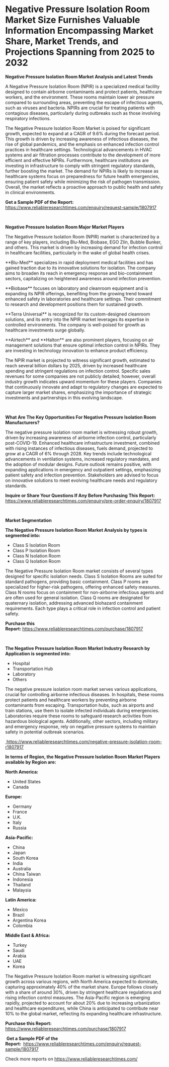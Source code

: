 <p><h1>Negative Pressure Isolation Room Market Size Furnishes Valuable Information Encompassing Market Share, Market Trends, and Projections Spanning from 2025 to 2032</h1></p><p><strong>Negative Pressure Isolation Room Market Analysis and Latest Trends</strong></p>
<p><p>A Negative Pressure Isolation Room (NPIR) is a specialized medical facility designed to contain airborne contaminants and protect patients, healthcare workers, and the environment. These rooms maintain lower air pressure compared to surrounding areas, preventing the escape of infectious agents, such as viruses and bacteria. NPIRs are crucial for treating patients with contagious diseases, particularly during outbreaks such as those involving respiratory infections.</p><p>The Negative Pressure Isolation Room Market is poised for significant growth, expected to expand at a CAGR of 9.6% during the forecast period. This growth is driven by increasing awareness of infectious diseases, the rise of global pandemics, and the emphasis on enhanced infection control practices in healthcare settings. Technological advancements in HVAC systems and air filtration processes contribute to the development of more efficient and effective NPIRs. Furthermore, healthcare institutions are investing in infrastructure to comply with stringent regulatory standards, further boosting the market. The demand for NPIRs is likely to increase as healthcare systems focus on preparedness for future health emergencies, ensuring patient safety while minimizing the risk of pathogen transmission. Overall, the market reflects a proactive approach to public health and safety in clinical environments.</p></p>
<p><strong>Get a Sample PDF of the Report:&nbsp;</strong> <a href="https://www.reliableresearchtimes.com/enquiry/request-sample/1807917?utm_campaign=2990&utm_medium=2&utm_source=Github&utm_content=ia&utm_term=03032025&utm_id=negative-pressure-isolation-room">https://www.reliableresearchtimes.com/enquiry/request-sample/1807917</a></p>
<p>&nbsp;</p>
<p><strong>Negative Pressure Isolation Room Major Market Players</strong></p>
<p><p>The Negative Pressure Isolation Room (NPIR) market is characterized by a range of key players, including Blu-Med, Biobase, EGO Zlín, Bubble Bunker, and others. This market is driven by increasing demand for infection control in healthcare facilities, particularly in the wake of global health crises.</p><p>**Blu-Med** specializes in rapid deployment medical facilities and has gained traction due to its innovative solutions for isolation. The company aims to broaden its reach in emergency response and bio-containment sectors, capitalizing on heightened awareness around infection prevention.</p><p>**Biobase** focuses on laboratory and cleanroom equipment and is expanding its NPIR offerings, benefiting from the growing trend toward enhanced safety in laboratories and healthcare settings. Their commitment to research and development positions them for sustained growth.</p><p>**Terra Universal** is recognized for its custom-designed cleanroom solutions, and its entry into the NPIR market leverages its expertise in controlled environments. The company is well-poised for growth as healthcare investments surge globally.</p><p>**Airtech** and **Halton** are also prominent players, focusing on air management solutions that ensure optimal infection control in NPIRs. They are investing in technology innovation to enhance product efficiency.</p><p>The NPIR market is projected to witness significant growth, estimated to reach several billion dollars by 2025, driven by increased healthcare spending and stringent regulations on infection control. Specific sales revenues for some companies are not publicly detailed; however, overall industry growth indicates upward momentum for these players. Companies that continuously innovate and adapt to regulatory changes are expected to capture larger market shares, emphasizing the importance of strategic investments and partnerships in this evolving landscape.</p></p>
<p>&nbsp;</p>
<p><strong>What Are The Key Opportunities For Negative Pressure Isolation Room Manufacturers?</strong></p>
<p><p>The negative pressure isolation room market is witnessing robust growth, driven by increasing awareness of airborne infection control, particularly post-COVID-19. Enhanced healthcare infrastructure investment, combined with rising instances of infectious diseases, fuels demand, projected to grow at a CAGR of 6% through 2028. Key trends include technological advancements in ventilation systems, increased regulatory mandates, and the adoption of modular designs. Future outlook remains positive, with expanding applications in emergency and outpatient settings, emphasizing patient safety and infection prevention. Stakeholders are advised to focus on innovative solutions to meet evolving healthcare needs and regulatory standards.</p></p>
<p><strong>Inquire or Share Your Questions If Any Before Purchasing This Report:</strong> <a href="https://www.reliableresearchtimes.com/enquiry/pre-order-enquiry/1807917?utm_campaign=2990&utm_medium=2&utm_source=Github&utm_content=ia&utm_term=03032025&utm_id=negative-pressure-isolation-room">https://www.reliableresearchtimes.com/enquiry/pre-order-enquiry/1807917</a></p>
<p>&nbsp;</p>
<p><strong>Market Segmentation</strong></p>
<p><strong>The Negative Pressure Isolation Room Market Analysis by types is segmented into:</strong></p>
<p><ul><li>Class S Isolation Room</li><li>Class P Isolation Room</li><li>Class N Isolation Room</li><li>Class Q Isolation Room</li></ul></p>
<p><p>The Negative Pressure Isolation Room market consists of several types designed for specific isolation needs. Class S Isolation Rooms are suited for standard pathogens, providing basic containment. Class P rooms are specialized for higher-risk pathogens, offering enhanced safety measures. Class N rooms focus on containment for non-airborne infectious agents and are often used for general isolation. Class Q rooms are designated for quaternary isolation, addressing advanced biohazard containment requirements. Each type plays a critical role in infection control and patient safety.</p></p>
<p><strong>Purchase this Report:&nbsp;</strong><a href="https://www.reliableresearchtimes.com/purchase/1807917?utm_campaign=2990&utm_medium=2&utm_source=Github&utm_content=ia&utm_term=03032025&utm_id=negative-pressure-isolation-room">https://www.reliableresearchtimes.com/purchase/1807917</a></p>
<p>&nbsp;</p>
<p><strong>The Negative Pressure Isolation Room Market Industry Research by Application is segmented into:</strong></p>
<p><ul><li>Hospital</li><li>Transportation Hub</li><li>Laboratory</li><li>Others</li></ul></p>
<p><p>The negative pressure isolation room market serves various applications, crucial for controlling airborne infectious diseases. In hospitals, these rooms protect patients and healthcare workers by preventing airborne contaminants from escaping. Transportation hubs, such as airports and train stations, use them to isolate infected individuals during emergencies. Laboratories require these rooms to safeguard research activities from hazardous biological agents. Additionally, other sectors, including military and emergency response, rely on negative pressure systems to maintain safety in potential outbreak scenarios.</p></p>
<p><a href="https://www.reliableresearchtimes.com/negative-pressure-isolation-room-r1807917?utm_campaign=2990&utm_medium=2&utm_source=Github&utm_content=ia&utm_term=03032025&utm_id=negative-pressure-isolation-room">&nbsp;https://www.reliableresearchtimes.com/negative-pressure-isolation-room-r1807917</a></p>
<p><strong>In terms of Region, the Negative Pressure Isolation Room Market Players available by Region are:</strong></p>
<p>
    <p> <strong> North America: </strong>
        <ul>
            <li>United States</li>
            <li>Canada</li>
        </ul>
        </p> 
    <p> <strong> Europe: </strong>
        <ul>
            <li>Germany</li>
            <li>France</li>
            <li>U.K.</li>
            <li>Italy</li>
            <li>Russia</li>
        </ul>
        </p> 
    <p> <strong> Asia-Pacific: </strong>
        <ul>
            <li>China</li>
            <li>Japan</li>
            <li>South Korea</li>
            <li>India</li>
            <li>Australia</li>
            <li>China Taiwan</li>
            <li>Indonesia</li>
            <li>Thailand</li>
            <li>Malaysia</li>
        </ul>
        </p> 
    <p> <strong> Latin America: </strong>
        <ul>
            <li>Mexico</li>
            <li>Brazil</li>
            <li>Argentina Korea</li>
            <li>Colombia</li>
        </ul>
        </p> 
    <p> <strong> Middle East & Africa: </strong>
        <ul>
            <li>Turkey</li>
            <li>Saudi</li>
            <li>Arabia</li>
            <li>UAE</li>
            <li>Korea</li>
        </ul>
    </p>
    </p>
<p><p>The Negative Pressure Isolation Room market is witnessing significant growth across various regions, with North America expected to dominate, capturing approximately 40% of the market share. Europe follows closely with a share of around 30%, driven by stringent healthcare regulations and rising infection control measures. The Asia-Pacific region is emerging rapidly, projected to account for about 20% due to increasing urbanization and healthcare expenditures, while China is anticipated to contribute near 10% to the global market, reflecting its expanding healthcare infrastructure.</p></p>
<p><strong>Purchase this Report: </strong><a href="https://www.reliableresearchtimes.com/purchase/1807917?utm_campaign=2990&utm_medium=2&utm_source=Github&utm_content=ia&utm_term=03032025&utm_id=negative-pressure-isolation-room">https://www.reliableresearchtimes.com/purchase/1807917</a></p>
<p>&nbsp;<strong>Get a Sample PDF of the Report:&nbsp;&nbsp;</strong><a href="https://www.reliableresearchtimes.com/enquiry/request-sample/1807917?utm_campaign=2990&utm_medium=2&utm_source=Github&utm_content=ia&utm_term=03032025&utm_id=negative-pressure-isolation-room">https://www.reliableresearchtimes.com/enquiry/request-sample/1807917</a></p>
<p><strong></strong></p>
<p>Check more reports on <a href="https://www.reliableresearchtimes.com/?utm_campaign=2990&utm_medium=2&utm_source=Github&utm_content=ia&utm_term=03032025&utm_id=negative-pressure-isolation-room">https://www.reliableresearchtimes.com/</a></p>